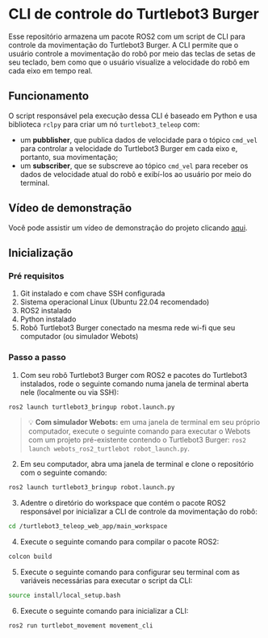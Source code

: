 # CLI de controle do Turtlebot3 Burger

Esse repositório armazena um pacote ROS2 com um script de CLI para controle da movimentação do Turtlebot3 Burger. A CLI permite que o usuário controle a movimentação do robô por meio das teclas de setas de seu teclado, bem como que o usuário visualize a velocidade do robô em cada eixo em tempo real.

## Funcionamento

O script responsável pela execução dessa CLI é baseado em Python e usa biblioteca `rclpy` para criar um nó `turtlebot3_teleop` com:

- um **pubblisher**, que publica dados de velocidade para o tópico `cmd_vel` para controlar a velocidade do Turtlebot3 Burger em cada eixo e, portanto, sua movimentação;
- um **subscriber**, que se subscreve ao tópico `cmd_vel` para receber os dados de velocidade atual do robô e exibí-los ao usuário por meio do terminal.

## Vídeo de demonstração

Você pode assistir um vídeo de demonstração do projeto clicando [aqui](https://youtu.be/0zj6vrRGgRs).

## Inicialização

### Pré requisitos

1. Git instalado e com chave SSH configurada
2. Sistema operacional Linux (Ubuntu 22.04 recomendado)
3. ROS2 instalado
4. Python instalado
5. Robô Turtlebot3 Burger conectado na mesma rede wi-fi que seu computador (ou simulador Webots)

### Passo a passo

1. Com seu robô Turtlebot3 Burger com ROS2 e pacotes do Turtlebot3 instalados, rode o seguinte comando numa janela de terminal aberta nele (localmente ou via SSH):

```bash
ros2 launch turtlebot3_bringup robot.launch.py
```

> :bulb: **Com simulador Webots:** em uma janela de terminal em seu próprio computador, execute o seguinte comando para executar o Webots com um projeto pré-existente contendo o Turtlebot3 Burger: `ros2 launch webots_ros2_turtlebot robot_launch.py`.

2. Em seu computador, abra uma janela de terminal e clone o repositório com o seguinte comando:

```bash
ros2 launch turtlebot3_bringup robot.launch.py
```

3. Adentre o diretório do workspace que contém o pacote ROS2 responsável por inicializar a CLI de controle da movimentação do robô:

```bash
cd /turtlebot3_teleop_web_app/main_workspace
```

4. Execute o seguinte comando para compilar o pacote ROS2:

```bash
colcon build
```

5. Execute o seguinte comando para configurar seu terminal com as variáveis necessárias para executar o script da CLI:

```bash
source install/local_setup.bash
```

6. Execute o seguinte comando para inicializar a CLI:

```bash
ros2 run turtlebot_movement movement_cli
```
